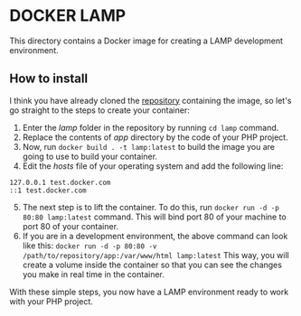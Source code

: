 # DOCKER LAMP

This directory contains a Docker image for creating a LAMP development environment.

## How to install

I think you have already cloned the [repository](https://github.com/juanmacivico87/docker) containing the image, so let's go straight to the steps to create your container: 

1. Enter the *lamp* folder in the repository by running ```cd lamp``` command.
2. Replace the contents of *app* directory by the code of your PHP project.
3. Now, run ```docker build . -t lamp:latest``` to build the image you are going to use to build your container.
4. Edit the *hosts* file of your operating system and add the following line:

```
127.0.0.1 test.docker.com
::1 test.docker.com
```

5. The next step is to lift the container. To do this, run ```docker run -d -p 80:80 lamp:latest``` command. This will bind port 80 of your machine to port 80 of your container.
6. If you are in a development environment, the above command can look like this: ```docker run -d -p 80:80 -v /path/to/repository/app:/var/www/html lamp:latest``` This way, you will create a volume inside the container so that you can see the changes you make in real time in the container.

With these simple steps, you now have a LAMP environment ready to work with your PHP project.
